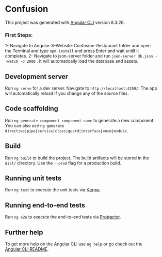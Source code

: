 # Confusion

This project was generated with [Angular CLI](https://github.com/angular/angular-cli) version 8.3.26.

### First Steps:

1- Navigate to Angular-8-Website-Confusion-Restaurant folder and open the Terminal and type `npm install` and press Enter and wait untill it completes.
2- Navigate to json-server folder and run `json-server db.json --watch -d 2000` . It will automatically load the database and assets. 

## Development server

Run `ng serve` for a dev server. Navigate to `http://localhost:4200/`. The app will automatically reload if you change any of the source files.


## Code scaffolding

Run `ng generate component component-name` to generate a new component. You can also use `ng generate directive|pipe|service|class|guard|interface|enum|module`.

## Build

Run `ng build` to build the project. The build artifacts will be stored in the `dist/` directory. Use the `--prod` flag for a production build.

## Running unit tests

Run `ng test` to execute the unit tests via [Karma](https://karma-runner.github.io).

## Running end-to-end tests

Run `ng e2e` to execute the end-to-end tests via [Protractor](http://www.protractortest.org/).

## Further help

To get more help on the Angular CLI use `ng help` or go check out the [Angular CLI README](https://github.com/angular/angular-cli/blob/master/README.md).
